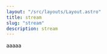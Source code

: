 ```yaml
---
layout: "/src/layouts/Layout.astro"
title: stream
slug: "stream"
description: stream
---
```


aaaaa
